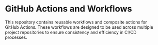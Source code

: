 # GitHub Actions and Workflows

This repository contains reusable workflows and composite actions for GitHub Actions. These workflows are designed to be used across multiple project repositories to ensure consistency and efficiency in CI/CD processes.
